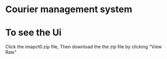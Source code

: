 # Courier management system

# To see the Ui
Click the imapct0.zip file, Then download the the zip file by clicking "View Raw"
